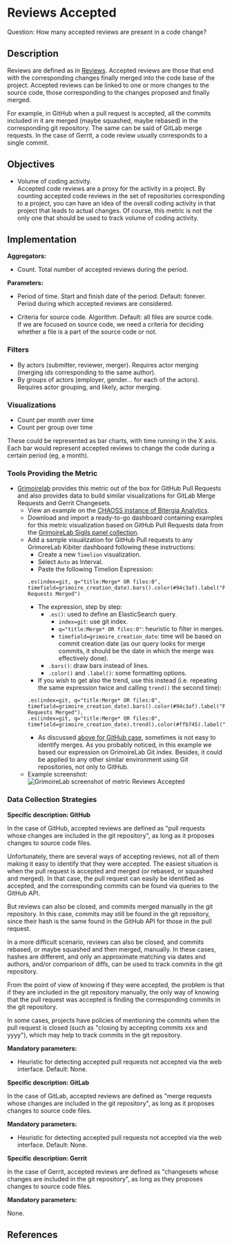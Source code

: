 # Reviews Accepted

Question: How many accepted reviews are present in a code change?

## Description

Reviews are defined as in [Reviews](https://github.com/chaoss/wg-evolution/blob/master/metrics/Reviews.md).
Accepted reviews are those that end with the corresponding changes
finally merged into the code base of the project.
Accepted reviews can be linked to one or more changes to the source
code, those corresponding to the changes proposed and finally merged.

For example, in GitHub when a pull request is accepted, all the
commits included in it are merged (maybe squashed, maybe rebased)
in the corresponding git repository. The same can be said of
GitLab merge requests. In the case of Gerrit, a code review usually
corresponds to a single commit.


## Objectives

* Volume of coding activity.  
    Accepted code reviews are a proxy for the activity in a project.
    By counting accepted code reviews in the set of repositories corresponding
    to a project, you can have an idea of the overall coding activity in
    that project that leads to actual changes.
    Of course, this metric is not the only one that should be
    used to track volume of coding activity.


## Implementation

**Aggregators:**
* Count. Total number of accepted reviews during the period.

**Parameters:**
* Period of time. Start and finish date of the period. Default: forever.  
    Period during which accepted reviews are considered.<br>

* Criteria for source code. Algorithm. Default: all files are source code.  
    If we are focused on source code, we need a criteria for deciding
    whether a file is a part of the source code or not.


### Filters

* By actors (submitter, reviewer, merger). Requires actor merging
(merging ids corresponding to the same author).
* By groups of actors (employer, gender... for each of the actors).
Requires actor grouping, and likely, actor merging.


### Visualizations

* Count per month over time
* Count per group over time

These could be represented as bar charts, with time running in the X axis.
Each bar would represent accepted reviews to change the code
during a certain period (eg, a month).


### Tools Providing the Metric

* [Grimoirelab](https://chaoss.github.io/grimoirelab) provides this metric out of the box for GitHub Pull Requests and also provides data to build similar visualizations for GitLab Merge Requests and Gerrit Changesets.
  - View an example on the [CHAOSS instance of Bitergia Analytics](https://chaoss.biterg.io/app/kibana#/dashboard/a7b3fd70-ef16-11e8-9be6-c962f0cee9ae).  
  - Download and import a ready-to-go dashboard containing examples for this metric visualization based on GitHub Pull Requests data from the [GrimoireLab Sigils panel collection](https://chaoss.github.io/grimoirelab-sigils/panels/github-pullrequests/).
  - Add a sample visualization for GitHub Pull requests to any GrimoreLab Kibiter dashboard following these instructions:
    * Create a new `Timelion` visualization.
    * Select `Auto` as Interval.
    * Paste the following Timelion Expression:
    ```
    .es(index=git, q="title:Merge* OR files:0", timefield=grimoire_creation_date).bars().color(#94c3af).label("Pull Requests Merged")
    ```
    * The expression, step by step:
      * `.es()`: used to define an ElasticSearch query.
        * `index=git`: use git index.
        * `q="title:Merge* OR files:0"`: heuristic to filter in merges.
        * `timefield=grimoire_creation_date`: time will be based on commit creation date (as our query looks for merge commits, it should be the date in which the merge was effectively done).
      * `.bars()`: draw bars instead of lines.
      * `.color()` and `.label()`: some formatting options.
    * If you wish to get also the trend, use this instead (i.e. repeating the same expression twice and calling `trend()` the second time):
    ```
    .es(index=git, q="title:Merge* OR files:0", timefield=grimoire_creation_date).bars().color(#94c3af).label("Pull Requests Merged"),
    .es(index=git, q="title:Merge* OR files:0", timefield=grimoire_creation_date).trend().color(#ffb745).label("Trend")
    ```
    * As discussed [above for GitHub case](#specific-description-github), sometimes is not easy to identify merges. As you probably noticed, in this example we based our expression on GrimoireLab Git index. Besides, it could be applied to any other similar environment using Git repositories, not only to GitHub.
  - Example screenshot: ![GrimoireLab screenshot of metric Reviews Accepted](https://github.com/chaoss/wg-evolution/blob/master/metrics/images/reviews_accepted_GrimoireLab.png)


### Data Collection Strategies

**Specific description: GitHub**

In the case of GitHub, accepted reviews are defined as "pull requests
whose changes are included in the git repository",
as long as it proposes changes to source code files.

Unfortunately, there are several ways of accepting reviews, not
all of them making it easy to identify that they were accepted.
The easiest situation is when the pull request is accepted and
merged (or rebased, or squashed and merged). In that case,
the pull request can easily be identified as accepted, and
the corresponding commits can be found via queries to the GitHub API.

But reviews can also be closed, and commits merged manually in the
git repository. In this case, commits may still be found in the
git repository, since their hash is the same found in the GitHub API
for those in the pull request.

In a more difficult scenario, reviews can also be closed, and commits
rebased, or maybe squashed and then merged, manually. In these cases,
hashes are different, and only an approximate matching via dates and
authors, and/or comparison of diffs, can be used to track commits in
the git repository.

From the point of view of knowing if they were accepted, the
problem is that if they are included in the git repository manually,
the only way of knowing that the pull request was accepted is
finding the corresponding commits in the git repository.

In some cases, projects have policies of mentioning the commits
when the pull request is closed (such as "closing by accepting commits
xxx and yyyy"), which may help to track commits in the git repository.

__Mandatory parameters:__

* Heuristic for detecting accepted pull requests not accepted
  via the web interface. Default: None.

**Specific description: GitLab**

In the case of GitLab, accepted reviews are defined as "merge requests
whose changes are included in the git repository",
as long as it proposes changes to source code files.

__Mandatory parameters:__

* Heuristic for detecting accepted pull requests not accepted
  via the web interface. Default: None.

**Specific description: Gerrit**

In the case of Gerrit, accepted reviews are defined as "changesets
whose changes are included in the git repository",
as long as they proposes changes to source code files.

__Mandatory parameters:__

None.



## References
 

